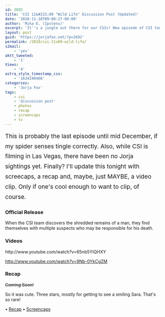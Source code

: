 ```yaml
---
id: 2692
title: 'CSI 11&#215;09 "Wild Life" Discussion Post (Updated)'
date: '2010-11-18T09:00:27-08:00'
author: 'Mika E. (Ipstenu)'
excerpt: 'It''s a jungle out there for our CSIs! New episode of CSI tonight. _Updated at 10:30pm ET_'
layout: post
guid: 'https://jorjafox.net/?p=2692'
permalink: /2010/csi-11x09-wild-life/
s2mail:
    - 'yes'
aktt_tweeted:
    - '1'
Views:
    - '4'
astra_style_timestamp_css:
    - '1634190408'
categories:
    - 'Jorja Fox'
tags:
    - csi
    - 'discussion post'
    - photos
    - recap
    - screencaps
    - tv
---
```


<span style="line-height: 1.714285714; font-size: 1.2rem;">This is probably the last episode until mid December, if my spider senses tingle correctly. Also, while CSI is filming in Las Vegas, there have been no Jorja sightings yet. Finally? I'll update this tonight with screecaps, a recap and, maybe, just MAYBE, a video clip. Only if one's cool enough to want to clip, of course.</span>
<h3>Official Release</h3>
When the CSI team discovers the shredded remains of a man, they find themselves with multiple suspects who may be responsible for his death.
<h3>Videos</h3>
http://www.youtube.com/watch?v=65nb5YIQHXY

http://www.youtube.com/watch?v=9Nb-0YkCgZM
<h3>Recap</h3>
<del>Coming Soon!</del>

So it was cute. Three stars, mostly for getting to see a smiling Sara. That's so rare!

• <a href="https://jorjafox.net/wiki/Wild_Life">Recap</a>
• <a href="https://jorjafox.net/gallery/tv/csi/season11/wildlife/">Screencaps</a>

